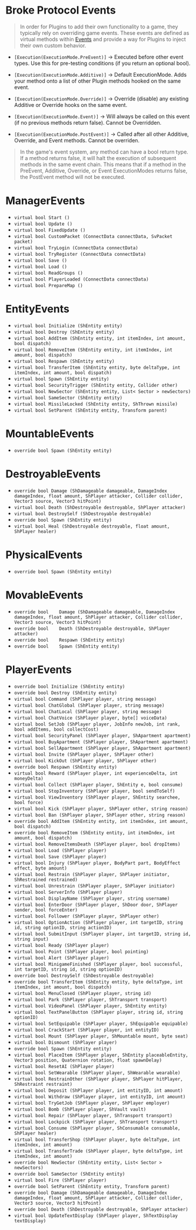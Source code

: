 # Broke Protocol Events
> In order for Plugins to add their own functionality to a game, they typically rely on overriding game events. These events are defined as virtual methods within [Events](https://brokeprotocol.com/api/namespace_broke_protocol_1_1_a_p_i.html) and provide a way for Plugins to inject their own custom behavior.

- `[Execution(ExecutionMode.PreEvent)]` -> Executed before other event types. Use this for pre-testing conditions (if you return an optional bool).

- `[Execution(ExecutionMode.Additive)]` -> Default ExecutionMode. Adds your method onto a list of other Plugin methods hooked on the same event.
- `[Execution(ExecutionMode.Override)]` -> Override (disable) any existing Additive or Override hooks on the same event.
- `[Execution(ExecutionMode.Event)]` -> Will always be called on this event (if no previous methods return false). Cannot be Overridden.
- `[Execution(ExecutionMode.PostEvent)]` -> Called after all other Additive, Override, and Event methods. Cannot be overriden.

> In the game's event system, any method can have a bool return type. If a method returns false, it will halt the execution of subsequent methods in the same event chain. This means that if a method in the PreEvent, Additive, Override, or Event ExecutionModes returns false, the PostEvent method will not be executed.

# ManagerEvents
- `virtual bool Start ()`
- `virtual bool Update ()`
- `virtual bool FixedUpdate ()`
- `virtual bool CustomPacket (ConnectData connectData, SvPacket packet)`
- `virtual bool TryLogin (ConnectData connectData)`
- `virtual bool TryRegister (ConnectData connectData)`
- `virtual bool Save ()`
- `virtual bool Load ()`
- `virtual bool ReadGroups ()`
- `virtual bool PlayerLoaded (ConnectData connectData)`
- `virtual bool PrepareMap ()`

# EntityEvents
- `virtual bool Initialize (ShEntity entity)`
- `virtual bool Destroy (ShEntity entity)`
- `virtual bool AddItem (ShEntity entity, int itemIndex, int amount, bool dispatch)`
- `virtual bool RemoveItem (ShEntity entity, int itemIndex, int amount, bool dispatch)`
- `virtual bool Respawn (ShEntity entity)`
- `virtual bool TransferItem (ShEntity entity, byte deltaType, int itemIndex, int amount, bool dispatch)`
- `virtual bool Spawn (ShEntity entity)`
- `virtual bool SecurityTrigger (ShEntity entity, Collider other)`
- `virtual bool NewSector (ShEntity entity, List< Sector > newSectors)`
- `virtual bool SameSector (ShEntity entity)`
- `virtual bool MissileLocked (ShEntity entity, ShThrown missile)`
- `virtual bool SetParent (ShEntity entity, Transform parent)`

# MountableEvents
- `override bool Spawn (ShEntity entity)`

# DestroyableEvents
- `override bool Damage (ShDamageable damageable, DamageIndex damageIndex, float amount, ShPlayer attacker, Collider collider, Vector3 source, Vector3 hitPoint)`
- `virtual bool Death (ShDestroyable destroyable, ShPlayer attacker)`
- `virtual bool DestroySelf (ShDestroyable destroyable)`
- `override bool Spawn (ShEntity entity)`
- `virtual bool Heal (ShDestroyable destroyable, float amount, ShPlayer healer)`

# PhysicalEvents
- `override bool Spawn (ShEntity entity)`

# MovableEvents
- `override bool 	Damage (ShDamageable damageable, DamageIndex damageIndex, float amount, ShPlayer attacker, Collider collider, Vector3 source, Vector3 hitPoint)`
- `override bool 	Death (ShDestroyable destroyable, ShPlayer attacker)`
- `override bool 	Respawn (ShEntity entity)`
- `override bool 	Spawn (ShEntity entity)`

# PlayerEvents
- `override bool Initialize (ShEntity entity)`
- `override bool Destroy (ShEntity entity)`
- `virtual bool Command (ShPlayer player, string message)`
- `virtual bool ChatGlobal (ShPlayer player, string message)`
- `virtual bool ChatLocal (ShPlayer player, string message)`
- `virtual bool ChatVoice (ShPlayer player, byte[] voiceData)`
- `virtual bool SetJob (ShPlayer player, JobInfo newJob, int rank, bool addItems, bool collectCost)`
- `virtual bool SecurityPanel (ShPlayer player, ShApartment apartment)`
- `virtual bool BuyApartment (ShPlayer player, ShApartment apartment)`
- `virtual bool SellApartment (ShPlayer player, ShApartment apartment)`
- `virtual bool Invite (ShPlayer player, ShPlayer other)`
- `virtual bool KickOut (ShPlayer player, ShPlayer other)`
- `override bool Respawn (ShEntity entity)`
- `virtual bool Reward (ShPlayer player, int experienceDelta, int moneyDelta)`
- `virtual bool Collect (ShPlayer player, ShEntity e, bool consume)`
- `virtual bool StopInventory (ShPlayer player, bool sendToSelf)`
- `virtual bool ViewInventory (ShPlayer player, ShEntity searchee, bool force)`
- `virtual bool Kick (ShPlayer player, ShPlayer other, string reason)`
- `virtual bool Ban (ShPlayer player, ShPlayer other, string reason)`
- `override bool AddItem (ShEntity entity, int itemIndex, int amount, bool dispatch)`
- `override bool RemoveItem (ShEntity entity, int itemIndex, int amount, bool dispatch)`
- `virtual bool RemoveItemsDeath (ShPlayer player, bool dropItems)`
- `virtual bool Load (ShPlayer player)`
- `virtual bool Save (ShPlayer player)`
- `virtual bool Injury (ShPlayer player, BodyPart part, BodyEffect effect, byte amount)`
- `virtual bool Restrain (ShPlayer player, ShPlayer initiator, ShRestrained restrained)`
- `virtual bool Unrestrain (ShPlayer player, ShPlayer initiator)`
- `virtual bool ServerInfo (ShPlayer player)`
- `virtual bool DisplayName (ShPlayer player, string username)`
- `virtual bool EnterDoor (ShPlayer player, ShDoor door, ShPlayer sender, bool forceEnter)`
- `virtual bool Follower (ShPlayer player, ShPlayer other)`
- `virtual bool OptionAction (ShPlayer player, int targetID, string id, string optionID, string actionID)`
- `virtual bool SubmitInput (ShPlayer player, int targetID, string id, string input)`
- `virtual bool Ready (ShPlayer player)`
- `virtual bool Point (ShPlayer player, bool pointing)`
- `virtual bool Alert (ShPlayer player)`
- `virtual bool MinigameFinished (ShPlayer player, bool successful, int targetID, string id, string optionID)`
- `override bool DestroySelf (ShDestroyable destroyable)`
- `override bool TransferItem (ShEntity entity, byte deltaType, int itemIndex, int amount, bool dispatch)`
- `virtual bool MenuClosed (ShPlayer player, string id)`
- `virtual bool Park (ShPlayer player, ShTransport transport)`
- `virtual bool VideoPanel (ShPlayer player, ShEntity entity)`
- `virtual bool TextPanelButton (ShPlayer player, string id, string optionID)`
- `virtual bool SetEquipable (ShPlayer player, ShEquipable equipable)`
- `virtual bool CrackStart (ShPlayer player, int entityID)`
- `virtual bool Mount (ShPlayer player, ShMountable mount, byte seat)`
- `virtual bool Dismount (ShPlayer player)`
- `override bool Spawn (ShEntity entity)`
- `virtual bool PlaceItem (ShPlayer player, ShEntity placeableEntity, Vector3 position, Quaternion rotation, float spawnDelay)`
- `virtual bool ResetAI (ShPlayer player)`
- `virtual bool SetWearable (ShPlayer player, ShWearable wearable)`
- `virtual bool RestrainOther (ShPlayer player, ShPlayer hitPlayer, ShRestraint restraint)`
- `virtual bool Deposit (ShPlayer player, int entityID, int amount)`
- `virtual bool Withdraw (ShPlayer player, int entityID, int amount)`
- `virtual bool TryGetJob (ShPlayer player, ShPlayer employer)`
- `virtual bool Bomb (ShPlayer player, ShVault vault)`
- `virtual bool Repair (ShPlayer player, ShTransport transport)`
- `virtual bool Lockpick (ShPlayer player, ShTransport transport)`
- `virtual bool Consume (ShPlayer player, ShConsumable consumable, ShPlayer healer)`
- `virtual bool TransferShop (ShPlayer player, byte deltaType, int itemIndex, int amount)`
- `virtual bool TransferTrade (ShPlayer player, byte deltaType, int itemIndex, int amount)`
- `override bool NewSector (ShEntity entity, List< Sector > newSectors)`
- `override bool SameSector (ShEntity entity)`
- `virtual bool Fire (ShPlayer player)`
- `override bool SetParent (ShEntity entity, Transform parent)`
- `override bool Damage (ShDamageable damageable, DamageIndex damageIndex, float amount, ShPlayer attacker, Collider collider, Vector3 source, Vector3 hitPoint)`
- `override bool Death (ShDestroyable destroyable, ShPlayer attacker)`
- `virtual bool UpdateTextDisplay (ShPlayer player, ShTextDisplay textDisplay)`